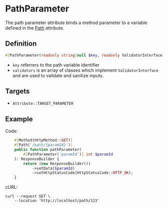 # PathParameter

The path parameter attribute binds a method parameter to a variable defined in the [Path](#path) attribute.

## Definition
```php
#[PathParameter(readonly string|null $key, readonly ValidatorInterface[] $validators = [])]
```

- `key` referrers to the path variable identifier
- `validators` is an array of classes which implement `ValidatorInterface` and are used to validate and sanitize inputs.

## Targets

- `Attribute::TARGET_PARAMETER`

## Example

Code:
```php
    #[Method(HttpMethod::GET)]
    #[Path('/path/{paramId}')]
    public function pathParameter(
        #[PathParameter('paramId')] int $paramId
    ): ResponseBuilder {
        return (new ResponseBuilder())
            ->setData($paramId)
            ->setHttpStatusCode(HttpStatusCode::HTTP_OK);
    }
```

cURL:
```shell
curl --request GET \
    --location 'http://localhost/path/123'
```
